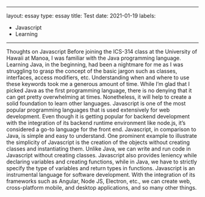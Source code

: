
---
layout: essay
type: essay
title: Test
date: 2021-01-19
labels:	
-	Javascript
-	Learning
---
Thoughts on Javascript
      Before joining the ICS-314 class at the University of Hawaii at Manoa, I was familiar with the Java programming language. Learning Java, in the beginning, had been a nightmare for me as I was struggling to grasp the concept of the basic jargon such as classes, interfaces, access modifiers, etc. Understanding when and where to use these keywords took me a generous amount of time. While I’m glad that I picked Java as the first programming language, there is no denying that it can get pretty overwhelming at times. Nonetheless, it will help to create a solid foundation to learn other languages.
     Javascript is one of the most popular programming languages that is used extensively for web development. Even though it is getting popular for backend development with the integration of its backend runtime environment like node.js, it’s considered a go-to language for the front end.  Javascript, in comparison to Java, is simple and easy to understand. One prominent example to illustrate the simplicity of Javascript is the creation of the objects without creating classes and instantiating them. Unlike Java, we can write and run code in Javascript without creating classes. Javascript also provides leniency while declaring variables and creating functions, while in Java, we have to strictly specify the type of variables and return types in functions. 
       Javascript is an instrumental language for software development. With the integration of its frameworks such as Angular, Node JS, Electron, etc., we can create web, cross-platform mobile, and desktop applications, and so many other things.   


